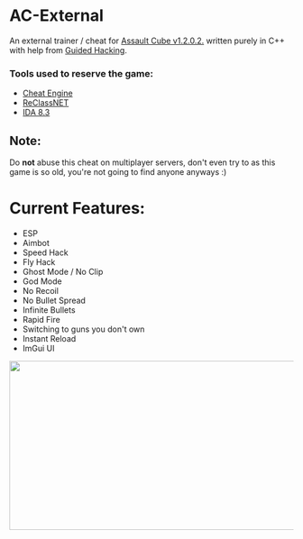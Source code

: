 # AC-External

An external trainer / cheat for [Assault Cube v1.2.0.2.](https://assault.cubers.net/) written purely in C++ with help from [Guided Hacking](https://guidedhacking.com/).
### Tools used to reserve the game:
- [Cheat Engine](https://github.com/cheat-engine/cheat-engine)
- [ReClassNET](https://github.com/ReClassNET/ReClass.NET)
- [IDA 8.3](https://hex-rays.com/ida-pro/)

## Note:
Do **not** abuse this cheat on multiplayer servers, don't even try to as this game is so old, you're not going to find anyone anyways :)

# Current Features:
- ESP
- Aimbot
- Speed Hack
- Fly Hack
- Ghost Mode / No Clip
- God Mode
- No Recoil
- No Bullet Spread
- Infinite Bullets
- Rapid Fire
- Switching to guns you don't own
- Instant Reload
- ImGui UI

<img src="https://media.discordapp.net/attachments/1144360787029278740/1154149321097367652/ezgif.com-video-to-gif.gif" width="800" height="300" />
  
